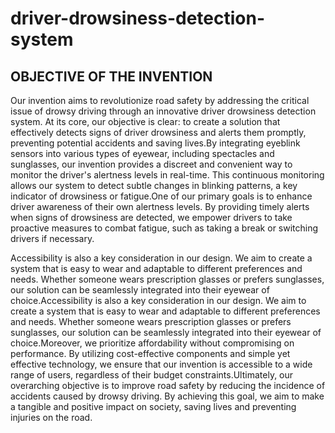 # driver-drowsiness-detection-system
## OBJECTIVE OF THE INVENTION 
 Our invention aims to revolutionize road safety by addressing the critical issue of drowsy driving through an innovative driver drowsiness detection system. At its core, our objective is clear: to create a solution that effectively detects signs of driver drowsiness and alerts them promptly, preventing potential accidents and saving lives.By integrating eyeblink sensors into various types of eyewear, including spectacles and sunglasses, our invention provides a discreet and convenient way to monitor the driver's alertness levels in real-time. This continuous monitoring allows our system to detect subtle changes in blinking patterns, a key indicator of drowsiness or fatigue.One of our primary goals is to enhance driver awareness of their own alertness levels. By providing timely alerts when signs of drowsiness are detected, we empower drivers to take proactive measures to combat fatigue, such as taking a break or switching drivers if necessary.

 Accessibility is also a key consideration in our design. We aim to create a system that is easy to wear and adaptable to different preferences and needs. Whether someone wears prescription glasses or prefers sunglasses, our solution can be seamlessly integrated into their eyewear of choice.Accessibility is also a key consideration in our design. We aim to create a system that is easy to wear and adaptable to different preferences and needs. Whether someone wears prescription glasses or prefers sunglasses, our solution can be seamlessly integrated into their eyewear of choice.Moreover, we prioritize affordability without compromising on performance. By utilizing cost-effective components and simple yet effective technology, we ensure that our invention is accessible to a wide range of users, regardless of their budget constraints.Ultimately, our overarching objective is to improve road safety by reducing the incidence of accidents caused by drowsy driving. By achieving this goal, we aim to make a tangible and positive impact on society, saving lives and preventing injuries on the road.




